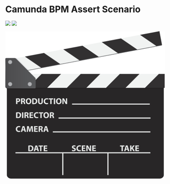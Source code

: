 # Camunda BPM Assert **Scenario** 
<a href="https://travis-ci.org/camunda/camunda-bpm-assert-scenario"><img src="https://api.travis-ci.org/camunda/camunda-bpm-assert-scenario.svg"/></a>&nbsp;<a href="https://maven-badges.herokuapp.com/maven-central/org.camunda.bpm.extension/camunda-bpm-assert-scenario"><img src="https://maven-badges.herokuapp.com/maven-central/org.camunda.bpm.extension/camunda-bpm-assert-scenario/badge.svg"/></a>

<img src="clapboard.jpg"></img>
